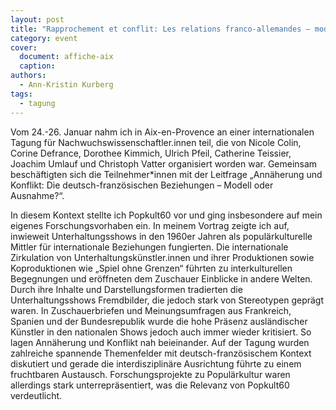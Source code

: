 ```yaml
---
layout: post
title: "Rapprochement et conflit: Les relations franco-allemandes – modèle ou exception?"
category: event
cover:
  document: affiche-aix
  caption: 
authors:
  - Ann-Kristin Kurberg
tags:
  - tagung
---
```

Vom 24.-26. Januar nahm ich in Aix-en-Provence an einer internationalen Tagung für Nachwuchswissenschaftler.innen teil, die von Nicole Colin, Corine Defrance, Dorothee Kimmich, Ulrich Pfeil, Catherine Teissier, Joachim Umlauf und Christoph Vatter organisiert worden war. Gemeinsam beschäftigten sich die Teilnehmer*innen mit der Leitfrage „Annäherung und Konflikt: Die deutsch-französischen Beziehungen – Modell oder Ausnahme?“.

<!-- more -->

In diesem Kontext stellte ich Popkult60 vor und ging insbesondere auf mein eigenes Forschungsvorhaben ein. In meinem Vortrag zeigte ich auf, inwieweit Unterhaltungsshows in den 1960er Jahren als populärkulturelle Mittler für internationale Beziehungen fungierten. Die internationale Zirkulation von Unterhaltungskünstler.innen und ihrer Produktionen sowie Koproduktionen wie „Spiel ohne Grenzen“ führten zu interkulturellen Begegnungen und eröffneten dem Zuschauer Einblicke in andere Welten. Durch ihre Inhalte und Darstellungsformen tradierten die Unterhaltungsshows Fremdbilder, die jedoch stark von Stereotypen geprägt waren. In Zuschauerbriefen und Meinungsumfragen aus Frankreich, Spanien und der Bundesrepublik wurde die hohe Präsenz ausländischer Künstler in den nationalen Shows jedoch auch immer wieder kritisiert. So lagen Annäherung und Konflikt nah beieinander.
Auf der Tagung wurden zahlreiche spannende Themenfelder mit deutsch-französischem Kontext diskutiert und gerade die interdisziplinäre Ausrichtung führte zu einem fruchtbaren Austausch.
Forschungsprojekte zu Populärkultur waren allerdings stark unterrepräsentiert, was die Relevanz von Popkult60 verdeutlicht.
